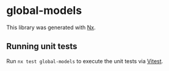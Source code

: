 # global-models

This library was generated with [Nx](https://nx.dev).

## Running unit tests

Run `nx test global-models` to execute the unit tests via [Vitest](https://vitest.dev/).
